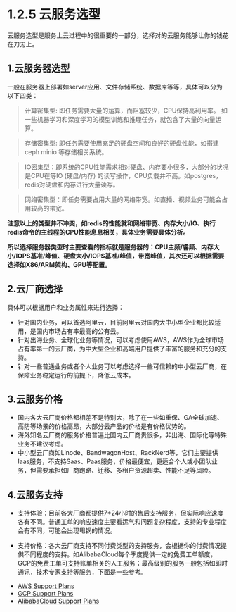 # 1.2.5 云服务选型

云服务选型是服务上云过程中的很重要的一部分，选择对的云服务能够让你的钱花在刀刃上。

## 1.云服务器选型

一般在服务器上部署如server应用、文件存储系统、数据库等等，具体可以分为以下四类：
> 计算密集型: 即任务需要大量的运算，而阻塞较少，CPU保持高利用率。 如一些机器学习和深度学习的模型训练和推理任务，就包含了大量的向量运算。

> 存储密集型: 即任务需要使用充足的硬盘空间和良好的硬盘性能，如搭建 ceph minio 等存储相关系统。

> IO密集型：即系统的CPU性能需求相对硬盘、内存要小很多，大部分的状况是CPU在等IO (硬盘/内存) 的读写操作，CPU负载并不高。如postgres，redis对硬盘和内存进行大量读写。

> 网络密集型：即任务需要占用大量的网络带宽。如直播、视频业务可能会占用较高的带宽。

**注意以上的类型并不冲突，如redis的性能就和网络带宽、内存大小/IO、执行redis命令的主线程的CPU性能息息相关，具体业务需要具体分析。**

**所以选择服务器类型时主要查看的指标就是服务器的：CPU主频/睿频、内存大小/IOPS基准/峰值、硬盘大小/IOPS基准/峰值，带宽峰值，其次还可以根据需要选择如X86/ARM架构、GPU等配置。**

## 2.云厂商选择
具体可以根据用户和业务属性来进行选择：
  - 针对国内业务，可以首选阿里云，目前阿里云对国内大中小型企业都比较适用，是国内市场占有率最高的公有云。
  - 针对出海业务、全球化业务等情况，可以考虑使用AWS，AWS作为全球市场占有率第一的云厂商，为中大型企业和高端用户提供了丰富的服务和充分的支持。
  - 针对一些普通业务或者个人业务可以考虑选择一些可信赖的中小型云厂商，在保障业务稳定运行的前提下，降低云成本。

## 3.云服务价格

- 国内各大云厂商价格都相差不是特别大，除了在一些如重保、GA全球加速、高防等场景的价格高昂，大部分云产品的价格是有价格优势的。
- 海外知名云厂商的服务价格普遍比国内云厂商贵很多，非出海、国际化等特殊业务不建议考虑。
- 中小型云厂商如Linode、BandwagonHost、RackNerd等，它们主要提供Iaas服务，不支持Saas、Paas服务，价格最便宜，更适合个人或小团队业务，但需要承担如厂商跑路、迁移、多租户资源超卖、性能不足等风险。

## 4.云服务支持

* 支持体验：目前各大厂商都提供7*24小时的售后支持服务，但实际响应速度各有不同。普通工单的响应速度主要看运气和问题复杂程度，支持的专业程度会有不同，可能会出现甩锅的情况。

* 支持价格：各大云厂商支持不同付费类型的支持服务，会根据你的付费情况提供不同程度的支持。如AlibabaCloud每个季度提供一定的免费工单额度，GCP的免费工单可支持账单相关的人工服务；最高级别的服务一般包括如即时通讯，技术专家支持等服务，下面是一些参考。
- [AWS Support Plans](https://us-east-1.console.aws.amazon.com/support/plans/home)
- [GCP Support Plans](https://console.cloud.google.com/support/offerings)
- [AlibabaCloud Support Plans](https://www.alibabacloud.com/support/after-sales)
